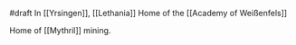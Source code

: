 #draft 
In [[Yrsingen]], [[Lethania]]
Home of the [[Academy of Weißenfels]]

Home of [[Mythril]] mining.